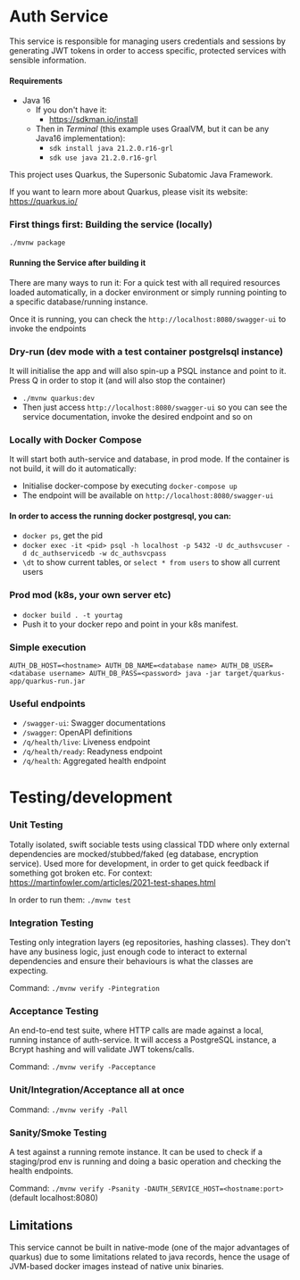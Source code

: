 # Auth Service

This service is responsible for managing users credentials and sessions by generating JWT tokens in order to access specific, protected services with sensible information.  

#### Requirements
- Java 16
  - If you don't have it:
    - https://sdkman.io/install
  - Then in *Terminal* (this example uses GraalVM, but it can be any Java16 implementation):
    - `sdk install java 21.2.0.r16-grl`
    - `sdk use java 21.2.0.r16-grl`

This project uses Quarkus, the Supersonic Subatomic Java Framework.

If you want to learn more about Quarkus, please visit its website: https://quarkus.io/ 

### First things first: Building the service (locally)
`./mvnw package`

#### Running the Service after building it

There are many ways to run it: For a quick test with all required resources loaded automatically, in a docker environment or simply running pointing to a specific database/running instance.

Once it is running, you can check the `http://localhost:8080/swagger-ui` to invoke the endpoints

### Dry-run (dev mode with a test container postgrelsql instance)
It will initialise the app and will also spin-up a PSQL instance and point to it. Press Q in order to stop it (and will also stop the container) 

- `./mvnw quarkus:dev`
- Then just access `http://localhost:8080/swagger-ui` so you can see the service documentation, invoke the desired endpoint and so on

### Locally with Docker Compose
It will start both auth-service and database, in prod mode. If the container is not build, it will do it automatically:
- Initialise docker-compose by executing `docker-compose up`
- The endpoint will be available on `http://localhost:8080/swagger-ui`

#### In order to access the running docker postgresql, you can:
- `docker ps`, get the pid
- `docker exec -it <pid> psql -h localhost -p 5432 -U dc_authsvcuser -d dc_authservicedb -w dc_authsvcpass`
- `\dt` to show current tables, or `select * from users` to show all current users

### Prod mod (k8s, your own server etc)
- `docker build . -t yourtag`
- Push it to your docker repo and point in your k8s manifest.

### Simple execution
`AUTH_DB_HOST=<hostname> AUTH_DB_NAME=<database name> AUTH_DB_USER=<database username> AUTH_DB_PASS=<password> java -jar target/quarkus-app/quarkus-run.jar`

### Useful endpoints
- `/swagger-ui`: Swagger documentations
- `/swagger`: OpenAPI definitions
- `/q/health/live`: Liveness endpoint
- `/q/health/ready`: Readyness endpoint
- `/q/health`: Aggregated health endpoint

# Testing/development

### Unit Testing
Totally isolated, swift sociable tests using classical TDD where only external dependencies are mocked/stubbed/faked (eg database, encryption service).
Used more for development, in order to get quick feedback if something got broken etc.
For context: https://martinfowler.com/articles/2021-test-shapes.html

In order to run them: `./mvnw test`

### Integration Testing
Testing only integration layers (eg repositories, hashing classes). They don't have any business logic, just enough code to interact to external dependencies and ensure their behaviours is what the classes are expecting.

Command: `./mvnw verify -Pintegration`

### Acceptance Testing
An end-to-end test suite, where HTTP calls are made against a local, running instance of auth-service. It will access a PostgreSQL instance, a Bcrypt hashing and will validate JWT tokens/calls. 

Command: `./mvnw verify -Pacceptance`

### Unit/Integration/Acceptance all at once
Command: `./mvnw verify -Pall`

### Sanity/Smoke Testing
A test against a running remote instance. It can be used to check if a staging/prod env is running and doing a basic operation and checking the health endpoints.

Command: `./mvnw verify -Psanity -DAUTH_SERVICE_HOST=<hostname:port>` (default localhost:8080)

## Limitations

This service cannot be built in native-mode (one of the major advantages of quarkus) due to some limitations related to java records, hence the usage of JVM-based docker images instead of native unix binaries. 